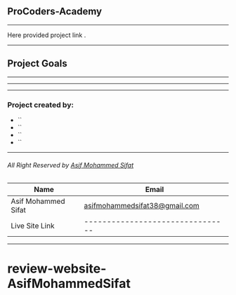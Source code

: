 ## ProCoders-Academy
***
Here provided project link []().
___
## Project Goals
>
---
>
---
>

---

### Project created by:
* ``
* ``
* ``
* ``
---
###### All Right Reserved by [Asif Mohammed Sifat](https://www.facebook.com/asif.engrr)

<!-- table -->
|Name               |Email                           |
|-------------------|--------------------------------|
|Asif Mohammed Sifat|asifmohammedsifat38@gmail.com   |
|Live Site Link     |--------------------------------|


***
# review-website-AsifMohammedSifat

